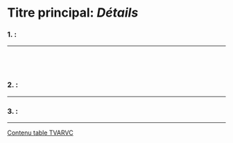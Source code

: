 # Titre principal: *Détails*


 ### 1. :
___


```ABAP




```

 ### 2. :
___


 ### 3. :
___

[Contenu table TVARVC](https://drive.google.com/file/d/1n6wQLcOZ6t3lzjAM2vZC1jrKyEypQbQW/view?usp=share_link)